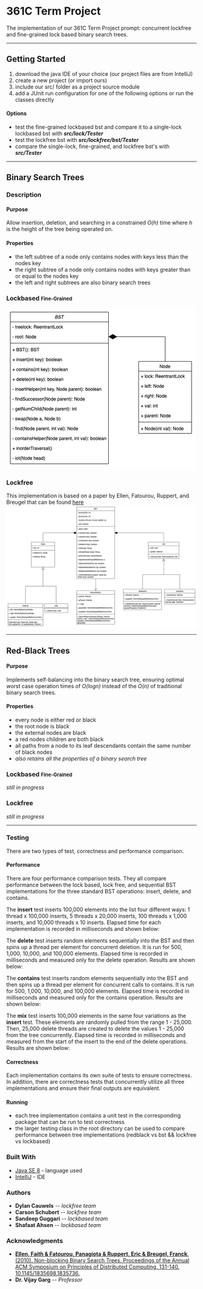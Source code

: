 # 361C Term Project

The implementation of our 361C Term Project prompt: concurrent lockfree and fine-grained lock based binary search trees.

---

## Getting Started
1. download the java IDE of your choice (our project files are from IntelliJ)
2. create a new project (or import ours)
3. include our src/ folder as a project source module
4. add a JUnit run configuration for one of the following options or run the classes directly

#### Options
* test the fine-grained lockbased bst and compare it to a single-lock lockbased bst with  **_src/lock/Tester_**
* test the lockfree bst with **_src/lockfree/bst/Tester_**
* compare the single-lock, fine-grained, and lockfree bst's with **_src/Tester_**

---
## Binary Search Trees

### Description

#### Purpose
Allow insertion, deletion, and searching in a constrained _O(h)_ time where _h_ is the height of the tree being operated on.

#### Properties
* the left subtree of a node only contains nodes with keys less than the nodes key
* the right subtree of a node only contains nodes with keys greater than or equal to the nodes key
* the left and right subtrees are also binary search trees

### Lockbased <span style="font-size:small;">Fine-Grained</span>
![Class Diagram](./references/LockbasedBST.png)

### Lockfree
This implementation is based on a paper by Ellen, Fatourou, Ruppert, and Breugel that can be found 
[here](https://dl.acm.org/doi/10.1145/1835698.1835736)
![Class Diagram](./references/LockfreeBST.png)

---

## Red-Black Trees

#### Purpose
Implements self-balancing into the binary search tree, ensuring optimal worst case operation times of _O(logn)_ instead of the _O(n)_ of traditional binary search trees.

#### Properties
* every node is either red or black
* the root node is black
* the external nodes are black
* a red nodes children are both black
* all paths from a node to its leaf descendants contain the same number of black nodes
* _also retains all the properties of a binary search tree_

### Lockbased <span style="font-size:small;">Fine-Grained</span>

_still in progress_

### Lockfree

_still in progress_

---

### Testing
There are two types of test, correctness and performance comparison.

#### Performance
There are four performance comparison tests. They all compare performance between the 
lock based, lock free, and sequential BST implementations for the three standard BST operations: insert, delete, and contains.

The **insert** test inserts 100,000 elements into the list four different ways: 1 thread x 100,000 inserts, 5 threads x 20,000 inserts, 
100 threads x 1,000 inserts, and 10,000 threads x 10 inserts. Elapsed time for each implementation is recorded in milliseconds and shown below:

The **delete** test inserts random elements sequentially into the BST and then spins up a thread per element for concurrent deletion. It is run
for 500, 1,000, 10,000, and 100,000 elements. Elapsed time is recorded in milliseconds and measured only for the delete operation.
Results are shown below:

The **contains** test inserts random elements sequentially into the BST and then spins up a thread per element for concurrent calls to contains.
It is run for 500, 1,000, 10,000, and 100,000 elements. Elapsed time is recorded in milliseconds and measured only for the contains operation. 
Results are shown below:

The **mix** test inserts 100,000 elements in the same four variations as the **insert** test. These elements are randomly pulled from the range
1 - 25,000. Then, 25,000 delete threads are created to delete the values 1 - 25,000 from the tree concurrently. Elapsed time is recorded 
in milliseconds and measured from the start of the insert to the end of the delete operations. Results are shown below:

#### Correctness
Each implementation contains its own suite of tests to ensure correctness. In addition, there are correctness tests that concurrently utilize
all three implementations and ensure their final outputs are equivalent.

#### Running
* each tree implementation contains a unit test in the corresponding package that can be run to test correctness
* the larger testing class in the root directory can be used to compare performance between tree implementations (redblack vs bst && lockfree vs lockbased)

### Built With

* [Java SE 8](https://www.oracle.com/java/technologies/javase/javase-jdk8-downloads.html) - language used
* [IntelliJ](https://www.jetbrains.com/idea/) - IDE


### Authors

* **Dylan Cauwels** -- *lockfree team*
* **Carson Schubert** -- *lockfree team*
* **Sandeep Guggari** -- *lockbased team*
* **Shafaat Ahsen** -- *lockbased team*

<!-- See also the list of [contributors](https://github.com/your/project/contributors) who participated in this project. -->

### Acknowledgments
* [**Ellen, Faith & Fatourou, Panagiota & Ruppert, Eric & Breugel, Franck**. (2010). Non-blocking Binary Search Trees. Proceedings of the Annual ACM Symposium on Principles of Distributed Computing. 131-140. 10.1145/1835698.1835736.](https://dl.acm.org/doi/10.1145/1835698.1835736)
* **Dr. Vijay Garg** -- _Professor_
